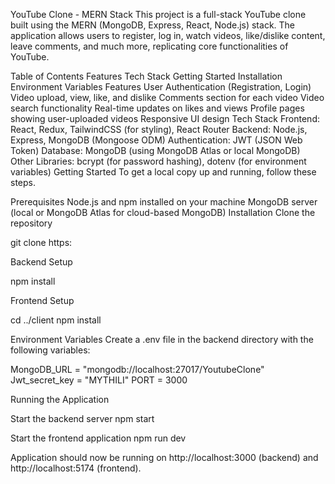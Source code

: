 YouTube Clone - MERN Stack
This project is a full-stack YouTube clone built using the MERN (MongoDB, Express, React, Node.js) stack. The application allows users to register, log in, watch videos, like/dislike content, leave comments, and much more, replicating core functionalities of YouTube.

Table of Contents
Features
Tech Stack
Getting Started
Installation
Environment Variables
Features
User Authentication (Registration, Login)
Video upload, view, like, and dislike
Comments section for each video
Video search functionality
Real-time updates on likes and views
Profile pages showing user-uploaded videos
Responsive UI design
Tech Stack
Frontend: React, Redux, TailwindCSS (for styling), React Router
Backend: Node.js, Express, MongoDB (Mongoose ODM)
Authentication: JWT (JSON Web Token)
Database: MongoDB (using MongoDB Atlas or local MongoDB)
Other Libraries:  bcrypt (for password hashing), dotenv (for environment variables)
Getting Started
To get a local copy up and running, follow these steps.

Prerequisites
Node.js and npm installed on your machine
MongoDB server (local or MongoDB Atlas for cloud-based MongoDB)
Installation
Clone the repository

git clone https:

Backend Setup

npm install

Frontend Setup

cd ../client npm install

Environment Variables Create a .env file in the backend directory with the following variables:

MongoDB_URL = "mongodb://localhost:27017/YoutubeClone" Jwt_secret_key = "MYTHILI" PORT = 3000

Running the Application

Start the backend server npm start

Start the frontend application npm run dev

Application should now be running on http://localhost:3000 (backend) and http://localhost:5174 (frontend).
